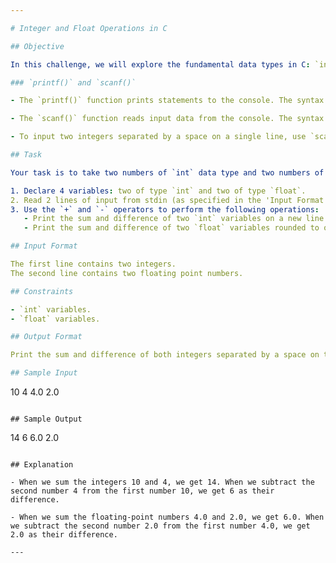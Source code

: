 ```yaml
---

# Integer and Float Operations in C

## Objective

In this challenge, we will explore the fundamental data types in C: `int` and `float`. We'll learn how to perform basic operations and format the output using `printf()` and `scanf()` functions.

### `printf()` and `scanf()`

- The `printf()` function prints statements to the console. The syntax is `printf("format string", argument_list);`. In the format string, use `%d` for integers, `%c` for characters, `%s` for strings, and `%f` for floats.

- The `scanf()` function reads input data from the console. The syntax is `scanf("format string", argument_list);`. For example, `scanf("%d", &number)` reads an integer and stores it in the variable `number`.

- To input two integers separated by a space on a single line, use `scanf("%d %d", &n, &m)`.

## Task

Your task is to take two numbers of `int` data type and two numbers of `float` data type as input, and output their sum:

1. Declare 4 variables: two of type `int` and two of type `float`.
2. Read 2 lines of input from stdin (as specified in the 'Input Format' section below) and initialize your variables.
3. Use the `+` and `-` operators to perform the following operations:
   - Print the sum and difference of two `int` variables on a new line.
   - Print the sum and difference of two `float` variables rounded to one decimal place on a new line.

## Input Format

The first line contains two integers.
The second line contains two floating point numbers.

## Constraints

- `int` variables.
- `float` variables.

## Output Format

Print the sum and difference of both integers separated by a space on the first line, and the sum and difference of both floats (scaled to 1 decimal place) separated by a space on the second line.

## Sample Input

```
10 4
4.0 2.0
```

## Sample Output

```
14 6
6.0 2.0
```

## Explanation

- When we sum the integers 10 and 4, we get 14. When we subtract the second number 4 from the first number 10, we get 6 as their difference.

- When we sum the floating-point numbers 4.0 and 2.0, we get 6.0. When we subtract the second number 2.0 from the first number 4.0, we get 2.0 as their difference.

---
```

